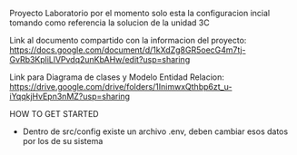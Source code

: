 Proyecto Laboratorio
por el momento solo esta la configuracion incial
tomando como referencia la solucion de la unidad 3C

Link al documento compartido con la informacion del proyecto:
https://docs.google.com/document/d/1kXdZg8GR5oecG4m7tj-GvRb3KpliLlVPvdq2unKbAHw/edit?usp=sharing

Link para Diagrama de clases y Modelo Entidad Relacion:
https://drive.google.com/drive/folders/1InimwxQthbp6zt_u-iYqqkjHvEpn3nMZ?usp=sharing


HOW TO GET STARTED
- Dentro de src/config existe un archivo .env, deben cambiar esos datos por los de su sistema

